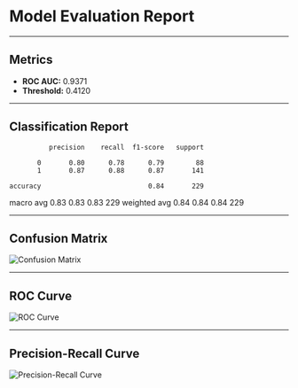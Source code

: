 
# Model Evaluation Report


---

## Metrics

- **ROC AUC:** 0.9371  
- **Threshold:** 0.4120  

---

## Classification Report

              precision    recall  f1-score   support

           0       0.80      0.78      0.79        88
           1       0.87      0.88      0.87       141

    accuracy                           0.84       229
   macro avg       0.83      0.83      0.83       229
weighted avg       0.84      0.84      0.84       229



---

## Confusion Matrix

![Confusion Matrix](reports\confusion_matrix.png)

---

## ROC Curve

![ROC Curve](reports\roc_curve.png)

---

## Precision-Recall Curve

![Precision-Recall Curve](reports\pr_curve.png)
